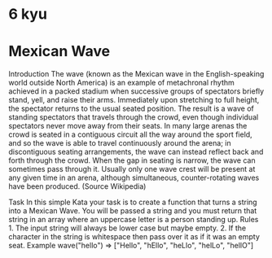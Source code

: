 6 kyu
===========================================
Mexican Wave
===========================================

Introduction
 	The wave (known as the Mexican wave in the English-speaking world outside North America) is an example of metachronal rhythm achieved in a packed stadium when successive groups of spectators briefly stand, yell, and raise their arms. Immediately upon stretching to full height, the spectator returns to the usual seated position.
The result is a wave of standing spectators that travels through the crowd, even though individual spectators never move away from their seats. In many large arenas the crowd is seated in a contiguous circuit all the way around the sport field, and so the wave is able to travel continuously around the arena; in discontiguous seating arrangements, the wave can instead reflect back and forth through the crowd. When the gap in seating is narrow, the wave can sometimes pass through it. Usually only one wave crest will be present at any given time in an arena, although simultaneous, counter-rotating waves have been produced. (Source Wikipedia)

 

Task
 	In this simple Kata your task is to create a function that turns a string into a Mexican Wave. You will be passed a string and you must return that string in an array where an uppercase letter is a person standing up.
Rules
 	1.  The input string will always be lower case but maybe empty.
2.  If the character in the string is whitespace then pass over it as if it was an empty seat.
Example
wave("hello") => ["Hello", "hEllo", "heLlo", "helLo", "hellO"]